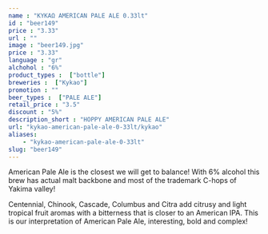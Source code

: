 ```yaml
---
name : "ΚΥΚΑΩ AMERICAN PALE ALE 0.33lt"
id : "beer149"
price : "3.33"
url : ""
image : "beer149.jpg"
price : "3.33"
language : "gr"
alchohol : "6%"
product_types :  ["bottle"]
breweries :  ["Kykao"]
promotion : ""
beer_types :  ["PALE ALE"]
retail_price : "3.5"
discount : "5%"
description_short : "HOPPY AMERICAN PALE ALE"
url: "kykao-american-pale-ale-0-33lt/kykao"
aliases: 
    - "kykao-american-pale-ale-0-33lt"
slug: "beer149"
---
```


American Pale Ale is the closest we will get to balance! With 6% alcohol this brew has actual malt backbone and most of the trademark C-hops of Yakima valley! 

Centennial, Chinook, Cascade, Columbus and Citra add citrusy and light tropical fruit aromas with a bitterness that is closer to an American IPA. This is our interpretation of American Pale Ale, interesting, bold and complex!
